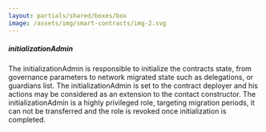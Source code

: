 ```yaml
---
layout: partials/shared/boxes/box
image: /assets/img/smart-contracts/img-2.svg
---
```


##### initializationAdmin

The initializationAdmin is responsible to initialize the contracts state, from governance parameters to network migrated state such as delegations, or guardians list. The initializationAdmin is set to the contract deployer and his actions may be considered as an extension to the contact constructor. The initializationAdmin is a highly privileged role, targeting migration periods, it can not be transferred and the role is revoked once initialization is completed.
